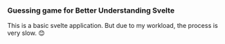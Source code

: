 ### Guessing game for Better Understanding Svelte

This is a basic svelte application. But due to my workload, the process is very slow. :blush:
